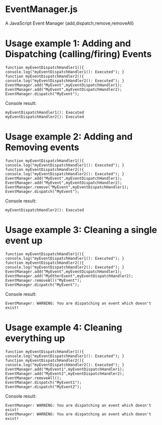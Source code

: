 # EventManager.js
A JavaScript Event Manager (add,dispatch,remove,removeAll)

# Usage example 1: Adding and Dispatching (calling/firing) Events
```
function myEventDispatchHandler1(){ console.log("myEventDispatchHandler1(): Executed"); }
function myEventDispatchHandler2(){ console.log("myEventDispatchHandler2(): Executed"); }
EventManager.add("MyEvent",myEventDispatchHandler1);
EventManager.add("MyEvent",myEventDispatchHandler2);
EventManager.dispatch("MyEvent");
```

Console result:
```
myEventDispatchHandler1(): Executed
myEventDispatchHandler2(): Executed
```



# Usage example 2: Adding and Removing events
```
function myEventDispatchHandler1(){ console.log("myEventDispatchHandler1(): Executed"); }
function myEventDispatchHandler2(){ console.log("myEventDispatchHandler2(): Executed"); }
EventManager.add("MyEvent",myEventDispatchHandler1);
EventManager.add("MyEvent",myEventDispatchHandler2);
EventManager.remove("MyEvent",myEventDispatchHandler1);
EventManager.dispatch("MyEvent");
```

Console result:
```
myEventDispatchHandler2(): Executed
```



# Usage example 3: Cleaning a single event up
```
function myEventDispatchHandler1(){ console.log("myEventDispatchHandler1(): Executed"); }
function myEventDispatchHandler2(){ console.log("myEventDispatchHandler2(): Executed"); }
EventManager.add("MyEvent",myEventDispatchHandler1);
EventManager.add("MyOtherEvent",myEventDispatchHandler2);
EventManager.removeAll("MyEvent");
EventManager.dispatch("MyEvent");
```

Console result:
```
EventManager: WARNING: You are dispatching an event which doesn't exist!
```


# Usage example 4: Cleaning everything up
```
function myEventDispatchHandler1(){ console.log("myEventDispatchHandler1(): Executed"); }
function myEventDispatchHandler2(){ console.log("myEventDispatchHandler2(): Executed"); }
EventManager.add("MyEvent1",myEventDispatchHandler1);
EventManager.add("MyEvent2",myEventDispatchHandler2);
EventManager.removeAll();
EventManager.dispatch("MyEvent1");
EventManager.dispatch("MyEvent2");
```

Console result:
```
EventManager: WARNING: You are dispatching an event which doesn't exist!
EventManager: WARNING: You are dispatching an event which doesn't exist!
```
